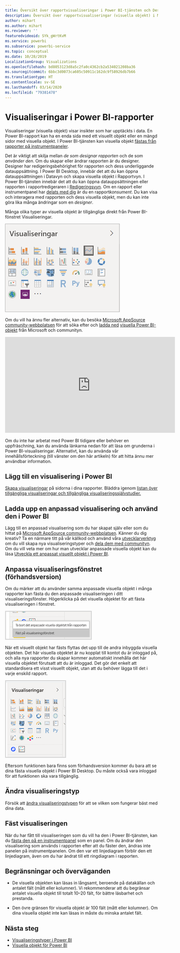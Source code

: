 ```yaml
---
title: Översikt över rapportvisualiseringar i Power BI-tjänsten och Desktop
description: Översikt över rapportvisualiseringar (visuella objekt) i Microsoft Power BI.
author: mihart
ms.author: mihart
ms.reviewer: ''
featuredvideoid: SYk_gWrtKvM
ms.service: powerbi
ms.subservice: powerbi-service
ms.topic: conceptual
ms.date: 10/28/2019
LocalizationGroup: Visualizations
ms.openlocfilehash: bd8053123d8a5c2fa0c4362cb2a534021208ba36
ms.sourcegitcommit: 6bbc3d0073ca605c50911c162dc9f58926db7b66
ms.translationtype: HT
ms.contentlocale: sv-SE
ms.lasthandoff: 03/14/2020
ms.locfileid: "79381478"
---
```

# <a name="visualizations-in-power-bi-reports"></a>Visualiseringar i Power BI-rapporter

Visualiseringar (visuella objekt) visar insikter som har upptäckts i data. En Power BI-rapport kan ha en enda sida med ett visuellt objekt eller en mängd sidor med visuella objekt. I Power BI-tjänsten kan visuella objekt [fästas från rapporter på instrumentpaneler](../service-dashboard-pin-tile-from-report.md).

Det är viktigt att skilja mellan *de som designar rapporten* och de som *använder den*.  Om du skapar eller ändrar rapporten är du designer.  Designer har redigeringsbehörighet för rapporten och dess underliggande datauppsättning. I Power BI Desktop, innebär det att du kan öppna datauppsättningen i Datavyn och skapa visuella objekt i Rapportvyn. I Power BI-tjänsten innebär det att du kan öppna datauppsättningen eller rapporten i rapportredigeraren i [Redigeringsvyn](../consumer/end-user-reading-view.md). Om en rapport eller instrumentpanel har [delats med dig](../consumer/end-user-shared-with-me.md) är du en rapport*konsument*. Du kan visa och interagera med rapporten och dess visuella objekt, men du kan inte göra lika många ändringar som en *designer*.

Många olika typer av visuella objekt är tillgängliga direkt från Power BI-fönstret Visualiseringar.

![fönster med ikoner för varje visualiseringstyp](media/power-bi-report-visualizations/power-bi-icons.png)

Om du vill ha ännu fler alternativ, kan du besöka [Microsoft AppSource community-webbplatsen](https://appsource.microsoft.com) för att söka efter och [ladda ned](https://appsource.microsoft.com/marketplace/apps?page=1&product=power-bi-visuals) [visuella Power BI-objekt](../developer/visuals/custom-visual-develop-tutorial.md) från Microsoft och communityn.

<iframe width="560" height="315" src="https://www.youtube.com/embed/SYk_gWrtKvM?list=PL1N57mwBHtN0JFoKSR0n-tBkUJHeMP2cP" frameborder="0" allowfullscreen></iframe>


Om du inte har arbetat med Power BI tidigare eller behöver en uppfräschning, kan du använda länkarna nedan för att läsa om grunderna i Power BI-visualiseringar.  Alternativt, kan du använda vår innehållsförteckning (till vänster om den här artikeln) för att hitta ännu mer användbar information.

## <a name="add-a-visualization-in-power-bi"></a>Lägg till en visualisering i Power BI

[Skapa visualiseringar](power-bi-report-add-visualizations-i.md) på sidorna i dina rapporter. Bläddra igenom [listan över tillgängliga visualiseringar och tillgängliga visualiseringssjälvstudier.](power-bi-visualization-types-for-reports-and-q-and-a.md) 

## <a name="upload-a-custom-visualization-and-use-it-in-power-bi"></a>Ladda upp en anpassad visualisering och använd den i Power BI

Lägg till en anpassad visualisering som du har skapat själv eller som du hittat på [Microsoft AppSource community-webbplatsen](https://appsource.microsoft.com/marketplace/apps?product=power-bi-visuals). Känner du dig kreativ? Ta en närmare titt på vår källkod och använd våra [utvecklarverktyg](../developer/visuals/custom-visual-develop-tutorial.md) om du vill skapa nya visualiseringstyper och [dela dem med communityn](../developer/visuals/office-store.md). Om du vill veta mer om hur man utvecklar anpassade visuella objekt kan du läsa [Utveckla ett anpassat visuellt objekt i Power BI](../developer/visuals/custom-visual-develop-tutorial.md).

## <a name="personalize-your-visualization-pane-preview"></a>Anpassa visualiseringsfönstret (förhandsversion)

Om du märker att du använder samma anpassade visuella objekt i många rapporter kan fästa du den anpassade visualiseringen i ditt visualiseringsfönster. Högerklicka på det visuella objektet för att fästa visualiseringen i fönstret.

![Fästa i visualiseringsfönstret](media/power-bi-report-visualizations/power-bi-pin-custom-visual-option.png)

När ett visuellt objekt har fästs flyttas det upp till de andra inbyggda visuella objekten. Det här visuella objektet är nu kopplat till kontot du är inloggad på, och alla nya rapporter du skapar kommer automatiskt innehålla det här visuella objektet förutsatt att du är inloggad. Det gör det enkelt att standardisera ett visst visuellt objekt, utan att du behöver lägga till det i varje enskild rapport.

![Anpassat fönster för visualiseringar](media/power-bi-report-visualizations/power-bi-personalized-visualization-pane.png)

Eftersom funktionen bara finns som förhandsversion kommer du bara att se dina fästa visuella objekt i Power BI Desktop. Du måste också vara inloggad för att funktionen ska vara tillgänglig.

## <a name="change-the-visualization-type"></a>Ändra visualiseringstyp

Försök att [ändra visualiseringstypen](power-bi-report-change-visualization-type.md) för att se vilken som fungerar bäst med dina data.

## <a name="pin-the-visualization"></a>Fäst visualiseringen

När du har fått till visualiseringen som du vill ha den i Power BI-tjänsten, kan du [fästa den på en instrumentpanel](../service-dashboard-pin-tile-from-report.md) som en panel. Om du ändrar den visualisering som används i rapporten efter att du fäster den, ändras inte panelen på instrumentpanelen. Om den var ett linjediagram förblir den ett linjediagram, även om du har ändrat till ett ringdiagram i rapporten.

## <a name="limitations-and-considerations"></a>Begränsningar och överväganden
- De visuella objekten kan läsas in långsamt, beroende på datakällan och antalet fält (mått eller kolumner).  Vi rekommenderar att du begränsar antalet visuella objekt till totalt 10–20 fält, för bättre läsbarhet och prestanda. 

- Den övre gränsen för visuella objekt är 100 fält (mått eller kolumner). Om dina visuella objekt inte kan läsas in måste du minska antalet fält.   

## <a name="next-steps"></a>Nästa steg

* [Visualiseringstyper i Power BI](power-bi-visualization-types-for-reports-and-q-and-a.md)
* [Visuella objekt för Power BI](../developer/visuals/power-bi-custom-visuals.md)
